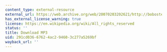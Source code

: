 ```yaml
---
content_type: external-resource
external_url: https://web.archive.org/web/20070203202621/http://bobostertag.com/music-recordings-soonerorlater.htm
has_external_license_warning: true
license: https://en.wikipedia.org/wiki/All_rights_reserved
status: ''
title: Download MP3
uid: 291cd036-6762-4ac2-9460-3c277a5269bf
wayback_url: ''
---
```

